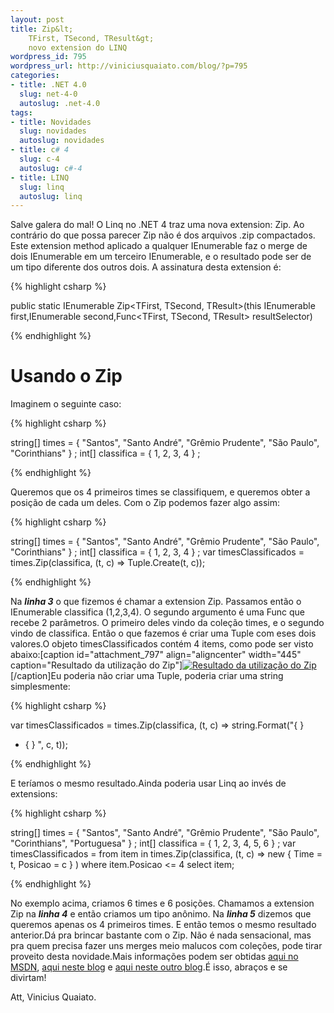 ```yaml
--- 
layout: post
title: Zip&lt;
    TFirst, TSecond, TResult&gt;
    novo extension do LINQ
wordpress_id: 795
wordpress_url: http://viniciusquaiato.com/blog/?p=795
categories: 
- title: .NET 4.0
  slug: net-4-0
  autoslug: .net-4.0
tags: 
- title: Novidades
  slug: novidades
  autoslug: novidades
- title: c# 4
  slug: c-4
  autoslug: c#-4
- title: LINQ
  slug: linq
  autoslug: linq
---
```

Salve galera do mal!
O Linq no .NET 4 traz uma nova extension: Zip. Ao contrário do que possa parecer Zip não é dos arquivos .zip compactados. Este extension method aplicado a qualquer IEnumerable<T> faz o merge de dois IEnumerable em um terceiro IEnumerable, e o resultado pode ser de um tipo diferente dos outros dois. A assinatura desta extension é:

{% highlight csharp %}



public 
static IEnumerable<tresult> Zip<TFirst, TSecond, TResult>(this IEnumerable<tfirst> first,IEnumerable<tsecond> second,Func<TFirst, TSecond, TResult> resultSelector)

{% endhighlight %}

# Usando o Zip
Imaginem o seguinte caso:

{% highlight csharp %}

string[] times = { "Santos", "Santo André", "Grêmio Prudente", "São Paulo", "Corinthians" }
;
    int[] classifica = { 1, 2, 3, 4 }
;
    
{% endhighlight %}

Queremos que os 4 primeiros times se classifiquem, e queremos obter a posição de cada um deles. Com o Zip podemos fazer algo assim:

{% highlight csharp %}

string[] times = { "Santos", "Santo André", "Grêmio Prudente", "São Paulo", "Corinthians" }
;
    int[] classifica = { 1, 2, 3, 4 }
;
var timesClassificados = times.Zip(classifica, (t, c) => Tuple.Create(t, c));
    
{% endhighlight %}

Na **_linha 3_** o que fizemos é chamar a extension Zip. Passamos então o IEnumerable classifica (1,2,3,4). O segundo argumento é uma Func que recebe 2 parâmetros. O primeiro deles vindo da coleção times, e o segundo vindo de classifica. Então o que fazemos é criar uma Tuple com eses dois valores.O objeto timesClassificados contém 4 items, como pode ser visto abaixo:[caption id="attachment_797" align="aligncenter" width="445" caption="Resultado da utilização do Zip"][![Resultado da utilização do Zip](http://viniciusquaiato.com/images_posts/Resultado1.jpg "Resultado da utilização do Zip")](http://viniciusquaiato.com/images_posts/Resultado1.jpg)[/caption]Eu poderia não criar uma Tuple, poderia criar uma string simplesmente:

{% highlight csharp %}

var timesClassificados = times.Zip(classifica, (t, c) => string.Format("{
}
 - {
}
", c, t));
    
{% endhighlight %}

E teríamos o mesmo resultado.Ainda poderia usar Linq ao invés de extensions:

{% highlight csharp %}

string[] times = { "Santos", "Santo André", "Grêmio Prudente", "São Paulo", "Corinthians", "Portuguesa" }
;
    int[] classifica = { 1, 2, 3, 4, 5, 6 }
;
var timesClassificados = from item in times.Zip(classifica, (t, c) => new { Time = t, Posicao = c }
)                         where item.Posicao <= 4                         select item;
    
{% endhighlight %}

No exemplo acima, criamos 6 times e 6 posições. Chamamos a extension Zip na _**linha 4**_ e então criamos um tipo anônimo. Na _**linha 5**_ dizemos que queremos apenas os 4 primeiros times. E então temos o mesmo resultado anterior.Dá pra brincar bastante com o Zip. Não é nada sensacional, mas pra quem precisa fazer uns merges meio malucos com coleções, pode tirar proveito desta novidade.Mais informações podem ser obtidas [aqui no MSDN](http://msdn.microsoft.com/en-us/library/dd267698(VS.100).aspx), [aqui neste blog](http://bartdesmet.net/blogs/bart/archive/2008/11/03/c-4-0-feature-focus-part-3-intermezzo-linq-s-new-zip-operator.aspx) e [aqui neste outro blog](http://weblogs.thinktecture.com/cnagel/2010/02/linq-with-net-4-zip.html).É isso, abraços e se divirtam!

Att,
Vinicius Quaiato.
